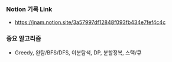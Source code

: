 ### Notion 기록 Link

- https://jnam.notion.site/3a57997df12848f093fb434e7fef4c4c

### 중요 알고리즘

- Greedy, 완탐/BFS/DFS, 이분탐색, DP, 분할정복, 스택/큐

